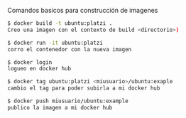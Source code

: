 


Comandos basicos para construcción de imagenes 


```sh 
$ docker build -t ubuntu:platzi .
Creo una imagen con el contexto de build <directorio>)
```

```sh 
$ docker run -it ubuntu:platzi
corro el contenedor con la nueva imagen
```

```sh 
$ docker login
logueo en docker hub
```

```sh 
$ docker tag ubuntu:platzi <miusuario>/ubuntu:exaple 
cambio el tag para poder subirla a mi docker hub
```

```sh 
$ docker push miusuario/ubuntu:example
publico la imagen a mi docker hub
```

